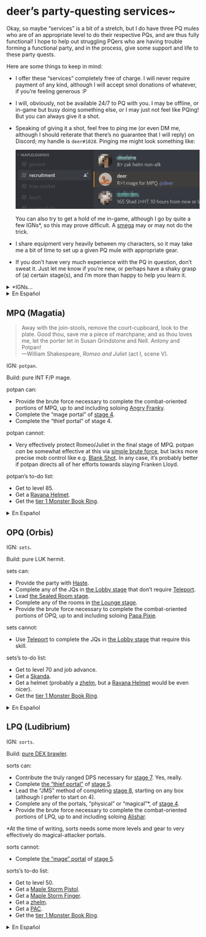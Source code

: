 # deer&rsquo;s party-questing services~

Okay, so maybe &ldquo;services&rdquo; is a bit of a stretch, but I do have
three PQ mules who are of an appropriate level to do their respective PQs, and
are thus fully functional! I hope to help out struggling PQers who are having
trouble forming a functional party, and in the process, give some support and
life to these party quests.

Here are some things to keep in mind:

- I offer these &ldquo;services&rdquo; completely free of charge. I will never
  require payment of any kind, although I will accept smol donations of
  whatever, if you&rsquo;re feeling generous :P
- I will, obviously, not be available 24/7 to PQ with you. I may be offline, or
  in-game but busy doing something else, or I may just not feel like PQing! But
  you can always give it a shot.
- Speaking of giving it a shot, feel free to ping me (or even DM me, although I
  should reiterate that there&rsquo;s no guarantee that I will reply) on
  Discord; my handle is `deer#1028`. Pinging me might look something like:

  ![R>1 mage for MPQ @deer](ping-me.png "R>1 mage for MPQ @deer")

  You can also try to get a hold of me in-game, although I go by quite a few
  IGNs\*, so this may prove difficult. A
  [smega](https://maplelegends.com/lib/cash?id=5072000) may or may not do the
  trick.
- I share equipment very heavily between my characters, so it may take me a bit
  of time to set up a given PQ mule with appropriate gear.
- If you don&rsquo;t have very much experience with the PQ in question,
  don&rsquo;t sweat it. Just let me know if you&rsquo;re new, or perhaps have a
  shaky grasp of (a) certain stage(s), and I&rsquo;m more than happy to help
  you learn it.

<details>
<summary>&ast;IGNs&hellip;</summary>

- `potpan`
- `sets`
- `sorts`
- `cervid`
- `capreolina`
- `cervine`
- `hydropotina`
- `rusa`
- `hashishi`
- `alces`
- `dama`

</details>

<details>
<summary>En Espa&ntilde;ol</summary>

OK, tal vez &ldquo;servicios&rdquo; esta diciendo demasiado, pero tengo tres
mulas PQ quien tienen niveles suficientes para hacer sus PQs respectivos,
&iexcl;as&#xed; son funcionales! Ojala que puedo ayudar los PQers quien tienen
dificultades formar un grupo funcional, y al hacerlo, proveer alg&#xfa;n apoyo
y vida a estas PQs.

Aqu&#xed; hay algunas cosas que debes tener en cuenta:

- Ofrezco estas &ldquo;servicios&rdquo; completamente gratis. Nunca
  exigir&#xe9; pago de cualquier tipo, aunque aceptar&#xed;a donaci&#xf3;nes
  peque&ntilde;os de cualquier cosas, si te sientes generoso :P
- Obviamente, no estoy disponible 24/7 para hacer PQs contigo. Posiblemente
  estoy offline, o en el juego pero ocupada haciendo algunas otras cosas,
  &iexcl;o tan s&#xf3;lo no tengo ganas de hacer PQs! Pero siempre puedes darle
  una oportunidad.
- Hablando de dandole una oportunidad, no dude en enviarme ping (o tal vez
  enviarme mensaje directo, aunque debo subrayar que no puedo garantizar una
  respuesta) v&#xed;a Discord; mi nombre de usuario es `deer#1028`. Enviandome
  ping podr&#xed;a ser parecido a:

  ![R>1 mage for MPQ @deer](ping-me.png "R>1 mage for MPQ @deer")

  Tambien puedes intentar contactarme en el juego, pero tengo muchos nombres de
  usuario\*, as&#xed; eso podr&#xed;a estar dificil. Una
  [smega](https://maplelegends.com/lib/cash?id=5072000) puede o no puede
  funcionar.
- Comparto ropas mucho entre mis personajes, as&#xed; podr&#xed;a llevarme
  tiempo equipar cada mula.
- Si no tienes mucha experiencia con el PQ en cuesti&#xf3;n, no te preocupes.
  Simplemente dime si estas nuevo, o posiblemente tienes una comprensi&#xf3;n
  deficiente de una fase, y estoy tan contenta ayudarte aprenderla.
- Hablando de comprensi&#xf3;n deficiente, cierto es que tengo una
  comprensi&#xf3;n deficiente de Espa&ntilde;ol&hellip; &iexcl;pero hago mi
  mejor esfuerzo!

<details>
<summary>&ast;Nombres de usuario/IGNs&hellip;</summary>

- `potpan`
- `sets`
- `sorts`
- `cervid`
- `capreolina`
- `cervine`
- `hydropotina`
- `rusa`
- `hashishi`
- `alces`
- `dama`

</details>

</details>

## MPQ (Magatia)

<blockquote cite="https://www.gutenberg.org/files/1513/1513-h/1513-h.htm#sceneI_30.5">
Away with the join-stools, remove the court-cupboard, look to the plate. Good
thou, save me a piece of marchpane; and as thou loves me, let the porter let in
Susan Grindstone and Nell. Antony and Potpan!
<br />
<footer>
&mdash;William Shakespeare, <cite>Romeo and Juliet</cite> (act I, scene V).
</footer>
</blockquote>

IGN: `potpan`.

Build: pure INT F/P mage.

potpan can:

- Provide the brute force necessary to complete the combat-oriented portions of
  MPQ, up to and including soloing [Angry
  Franky](https://maplelegends.com/lib/monster?id=9300140).
- Complete the &ldquo;mage portal&rdquo; of [stage
  4](https://maplelegends.com/lib/map?id=926100200).
- Complete the &ldquo;thief portal&rdquo; of stage 4.

potpan cannot:

- Very effectively protect Romeo/Juliet in the final stage of MPQ. potpan _can_
  be somewhat effective at this via [simple brute
  force](https://maplelegends.com/lib/skill?id=2101004), but lacks more precise
  mob control like e.g. [Blank
  Shot](https://maplelegends.com/lib/skill?id=5201004). In any case, it&rsquo;s
  probably better if potpan directs all of her efforts towards slaying Franken
  Lloyd.

potpan&rsquo;s to-do list:

- Get to level 85.
- Get a [Ravana Helmet](https://maplelegends.com/lib/equip?id=01003068).
- Get the [tier 1 Monster Book
  Ring](https://maplelegends.com/lib/equip?id=01119003).

<details>
<summary>En Espa&ntilde;ol</summary>

IGN/nombre de usuario: `potpan`.

Build: bruja F/P de pura INT.

potpan puede:

- Proveer la fuerza bruta necesaria para acabar las fases combativas de MPQ,
  incluido matando [Angry
  Franky](https://maplelegends.com/lib/monster?id=9300140) sin ayuda.
- Completar la &ldquo;puerta de mago&rdquo; en [fase
  4](https://maplelegends.com/lib/map?id=926100200).
- Completar la &ldquo;puerta de ladr&#xf3;n&rdquo; en fase 4.

potpan no puede:

- Proteger tan efectivamente Romeo/Juliet en la &#xfa;ltima fase de MPQ. potpan
  _puede_ protegerlo con [fuerza
  bruta](https://maplelegends.com/lib/skill?id=2101004), pero no tiene
  capacidades mas precisas como p. ej. [Blank
  Shot](https://maplelegends.com/lib/skill?id=5201004). En cualquier caso, es
  probablamente mejor si potpan se concentra en matando Franken Lloyd.

La lista de quehaceres de potpan:

- Llegar a nivel 85.
- Obtener un [casco de Ravana](https://maplelegends.com/lib/equip?id=01003068).
- Obtener el [nivel 1 anillo de Monster
  Book](https://maplelegends.com/lib/equip?id=01119003).

</details>

## OPQ (Orbis)

IGN: `sets`.

Build: pure LUK hermit.

sets can:

- Provide the party with
  [Haste](https://maplelegends.com/lib/skill?id=4101004).
- Complete any of the JQs in [the Lobby
  stage](https://maplelegends.com/lib/map?id=920010400) that don&rsquo;t
  require [Teleport](https://maplelegends.com/lib/skill?id=2101002).
- Lead [the Sealed Room stage](https://maplelegends.com/lib/map?id=920010500).
- Complete any of the rooms in [the Lounge
  stage](https://maplelegends.com/lib/map?id=920010600).
- Provide the brute force necessary to complete the combat-oriented portions of
  OPQ, up to and including soloing [Papa
  Pixie](https://maplelegends.com/lib/monster?id=9300039).

sets cannot:

- Use [Teleport](https://maplelegends.com/lib/skill?id=2101002) to complete the
  JQs in [the Lobby stage](https://maplelegends.com/lib/map?id=920010400) that
  require this skill.

sets&rsquo;s to-do list:

- Get to level 70 and job advance.
- Get a [Skanda](https://maplelegends.com/lib/equip?id=01472055).
- Get a helmet (probably a
  [zhelm](https://maplelegends.com/lib/equip?id=01002357), but a [Ravana
  Helmet](https://maplelegends.com/lib/equip?id=01003068) would be even nicer).
- Get the [tier 1 Monster Book
  Ring](https://maplelegends.com/lib/equip?id=01119003).

<details>
<summary>En Espa&ntilde;ol</summary>

IGN/nombre de usuario: `sets`.

Build: asesina de pura LUK.

sets puede:

- Proveer [Haste](https://maplelegends.com/lib/skill?id=4101004) al grupo.
- Completar cualquiera de los JQs en [la fase
  &ldquo;Lobby&rdquo;](https://maplelegends.com/lib/map?id=920010400) que no
  exigen [Teleport](https://maplelegends.com/lib/skill?id=2101002).
- Dirigir [la fase &ldquo;Sealed
  Room&rdquo;](https://maplelegends.com/lib/map?id=920010500).
- Completar cualquiera de los cuartos en [la fase
  &ldquo;Lounge&rdquo;](https://maplelegends.com/lib/map?id=920010600).
- Proveer la fuerza bruta necesaria para acabar las fases combativas de OPQ,
  incluido matando [Papa
  Pixie](https://maplelegends.com/lib/monster?id=9300039) sin ayuda.

sets no puede:

- Usar [Teleport](https://maplelegends.com/lib/skill?id=2101002) para completar
  los JQs en [la fase
  &ldquo;Lobby&rdquo;](https://maplelegends.com/lib/map?id=920010400) que
  exigen este capacidad.

La lista de quehaceres de sets:

- Llegar a nivel 70 y avanzar a hermit.
- Obtener una [Skanda](https://maplelegends.com/lib/equip?id=01472055).
- Obtener un casco (probablemente [de
  Zakum](https://maplelegends.com/lib/equip?id=01002357), pero [de
  Ravana](https://maplelegends.com/lib/equip?id=01003068) ser&#xed;a aun
  mejor).
- Obtener el [nivel 1 anillo de Monster
  Book](https://maplelegends.com/lib/equip?id=01119003).

</details>

## LPQ (Ludibrium)

IGN: `sorts`.

Build: [pure DEX
brawler](https://oddjobs.codeberg.page/odd-jobs.html#dex-brawler).

sorts can:

- Contribute the truly ranged DPS necessary for [stage
  7](https://maplelegends.com/lib/map?id=922010700). Yes, really.
- Complete [the &ldquo;thief
  portal&rdquo;](https://maplelegends.com/lib/map?id=922010506) of [stage
  5](https://maplelegends.com/lib/map?id=922010500).
- Lead the &ldquo;JMS&rdquo; method of completing [stage
  8](https://maplelegends.com/lib/map?id=922010800), starting on any box
  (although I prefer to start on 4).
- Complete any of the portals, &ldquo;physical&rdquo; or
  &ldquo;magical&rdquo;\*, of [stage
  4](https://maplelegends.com/lib/map?id=922010400).
- Provide the brute force necessary to complete the combat-oriented portions of
  LPQ, up to and including soloing
  [Alishar](https://maplelegends.com/lib/monster?id=9300012).

\*At the time of writing, sorts needs some more levels and gear to very
effectively do magical-attacker portals.

sorts cannot:

- Complete [the &ldquo;mage&rdquo;
  portal](https://maplelegends.com/lib/map?id=922010501) of [stage
  5](https://maplelegends.com/lib/map?id=922010500).

sorts&rsquo;s to-do list:

- Get to level 50.
- Get a [Maple Storm Pistol](https://maplelegends.com/lib/equip?id=01492021).
- Get a [Maple Storm Finger](https://maplelegends.com/lib/equip?id=01482021).
- Get a [zhelm](https://maplelegends.com/lib/equip?id=01002357).
- Get a [PAC](https://maplelegends.com/lib/equip?id=01102041).
- Get the [tier 1 Monster Book
  Ring](https://maplelegends.com/lib/equip?id=01119003).

<details>
<summary>En Espa&ntilde;ol</summary>

IGN/nombre de usuario: `sorts`.

Build: [brawler de pura
DEX](https://oddjobs.codeberg.page/odd-jobs.html#dex-brawler).

sorts can:

- Proveer el DPS aut&#xe9;nticamente a distancia necesario para [fase
  7](https://maplelegends.com/lib/map?id=922010700). S&#xed;, en serio.
- Completar [la &ldquo;puerta de
  ladr&#xf3;n&rdquo;](https://maplelegends.com/lib/map?id=922010506) de [fase
  5](https://maplelegends.com/lib/map?id=922010500).
- Dirigir el m&#xe9;todo &ldquo;JMS&rdquo; para completar [fase
  8](https://maplelegends.com/lib/map?id=922010800), empezando en cualquier
  caja (aunque, prefiero empezar en 4).
- Completar cualquiera de los portales, &ldquo;f&#xed;sico&rdquo; o
  &ldquo;m&#xe1;gico&rdquo;\*, de [fase
  4](https://maplelegends.com/lib/map?id=922010400).
- Proveer la fuerza bruta necesaria para acabar las fases combativas de OPQ,
  incluido matando [Alishar](https://maplelegends.com/lib/monster?id=9300012)
  sin ayuda.

\*En el momento de escribir, sorts necesita un poco mas de niveles y ropas para
completar portales &ldquo;m&#xe1;gicos&rdquo; tan efectivamente.

sorts no puede:

- Completar [la puerta &ldquo;de
  mago&rdquo;](https://maplelegends.com/lib/map?id=922010501) de [fase
  5](https://maplelegends.com/lib/map?id=922010500).

La lista de quehaceres de sorts:

- Llegar a nivel 50.
- Obtener una [Maple Storm
  Pistol](https://maplelegends.com/lib/equip?id=01492021).
- Obtener un [Maple Storm
  Finger](https://maplelegends.com/lib/equip?id=01482021).
- Obtener un [casco de Zakum](https://maplelegends.com/lib/equip?id=01002357).
- Obtener una [PAC](https://maplelegends.com/lib/equip?id=01102041).
- Obtener el [nivel 1 anillo de Monster
  Book](https://maplelegends.com/lib/equip?id=01119003).

</details>
